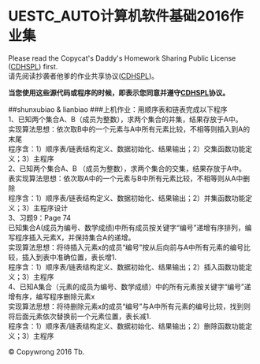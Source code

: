 # UESTC_AUTO计算机软件基础2016作业集

Please read the Copycat's Daddy's Homework Sharing Public License ([CDHSPL](https://github.com/tangbaobao/ruanji_2016/blob/master/license.md)) first.  
请先阅读抄袭者他爹的作业共享协议([CDHSPL](https://github.com/tangbaobao/ruanji_2016/blob/master/license.md))。

**当您使用这些源代码或程序的时候，即表示您同意并遵守[CDHSPL](https://github.com/tangbaobao/ruanji_2016/blob/master/license.md)协议。**

##shunxubiao & lianbiao
###上机作业：用顺序表和链表完成以下程序  
1、已知两个集合A、B（成员为整数），求两个集合的并集，结果存放于A中。  
实现算法思想：依次取B中的一个元素与A中所有元素比较，不相等则插入到A的末尾  
程序含：1）顺序表/链表结构定义、数据初始化、结果输出；2）交集函数功能定义；3）主程序  
2、已知两个集合A、B （成员为整数），求两个集合的交集，结果存放于A中。  
表实现算法思想：依次取A中的一个元素与B中所有元素比较，不相等则从A中删除  
程序含：1）顺序表/链表结构定义、数据初始化、结果输出；2）并集函数功能定义；3）主程序设计  
3、习题9：Page 74  
已知集合A(成员为编号、数学成绩)中所有成员按关键字“编号”递增有序排列，编写程序插入元素X，并保持集合A的递增。  
实现算法思想：将待插入元素x的成员“编号”按从后向前与A中所有元素的编号比较，插入到表中准确位置，表长增1.  
程序含：1）顺序表/链表结构定义、数据初始化、结果输出；2）插入函数功能定义；3）主程序  
4、已知A集合（元素的成员为编号、数学成绩）中的所有元素按关键字“编号”递增有序，编写程序删除元素x  
实现算法思想：将待删除元素x的成员“编号”与A中所有元素的编号比较，找到则将后面元素依次替换前一个元素位置，表长减1.  
程序含：1）顺序表/链表结构定义、数据初始化、结果输出；2）删除函数功能定义；3）主程序  


&copy; Copywrong 2016 Tb.
